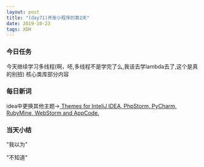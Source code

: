 ```yaml
---  
layout: post  
title: "(day71)开发小程序的第2天" 
date: 2019-10-23
tags: XDH    
---  
```


### 今日任务
今天继续学习多线程(啊，呸,多线程不是学完了么,我该去学lambda去了,这个是真的别扭)
核心类库部分内容
### 每日新词
idea中更换其他主题->[ Themes for InteliJ IDEA, PhpStorm, PyCharm, RubyMine, WebStorm and AppCode.](http://www.riaway.com/)
### 当天小结

"我以为"

"不知道"
